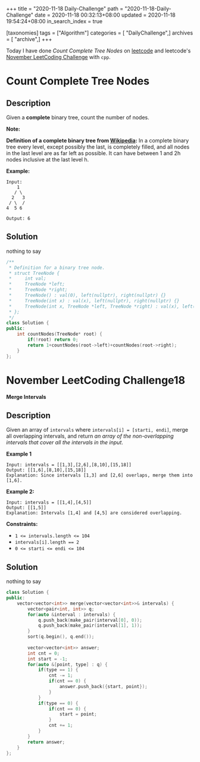 +++
title = "2020-11-18 Daily-Challenge"
path = "2020-11-18-Daily-Challenge"
date = 2020-11-18 00:32:13+08:00
updated = 2020-11-18 19:54:24+08:00
in_search_index = true

[taxonomies]
tags = ["Algorithm"]
categories = [ "DailyChallenge",]
archives = [ "archive",]
+++

Today I have done *Count Complete Tree Nodes* on [leetcode](https://leetcode.com/problems/count-complete-tree-nodes/) and leetcode's [November LeetCoding Challenge](https://leetcode.com/explore/challenge/card/november-leetcoding-challenge/566/week-3-november-15th-november-21st/3535/) with `cpp`.

<!-- more -->

# Count Complete Tree Nodes

## Description

Given a **complete** binary tree, count the number of nodes.

**Note:**

**Definition of a complete binary tree from [Wikipedia](http://en.wikipedia.org/wiki/Binary_tree#Types_of_binary_trees):**
In a complete binary tree every level, except possibly the last, is completely filled, and all nodes in the last level are as far left as possible. It can have between 1 and 2h nodes inclusive at the last level h.

**Example:**

```
Input: 
    1
   / \
  2   3
 / \  /
4  5 6

Output: 6
```

## Solution

nothing to say

``` cpp
/**
 * Definition for a binary tree node.
 * struct TreeNode {
 *     int val;
 *     TreeNode *left;
 *     TreeNode *right;
 *     TreeNode() : val(0), left(nullptr), right(nullptr) {}
 *     TreeNode(int x) : val(x), left(nullptr), right(nullptr) {}
 *     TreeNode(int x, TreeNode *left, TreeNode *right) : val(x), left(left), right(right) {}
 * };
 */
class Solution {
public:
    int countNodes(TreeNode* root) {
        if(!root) return 0;
        return 1+countNodes(root->left)+countNodes(root->right);
    }
};
```

# November LeetCoding Challenge18

**Merge Intervals**

## Description

Given an array of `intervals` where `intervals[i] = [starti, endi]`, merge all overlapping intervals, and return *an array of the non-overlapping intervals that cover all the intervals in the input*.

**Example 1**

```
Input: intervals = [[1,3],[2,6],[8,10],[15,18]]
Output: [[1,6],[8,10],[15,18]]
Explanation: Since intervals [1,3] and [2,6] overlaps, merge them into [1,6].
```

**Example 2:**

```
Input: intervals = [[1,4],[4,5]]
Output: [[1,5]]
Explanation: Intervals [1,4] and [4,5] are considered overlapping.
```

**Constraints:**

- `1 <= intervals.length <= 104`
- `intervals[i].length == 2`
- `0 <= starti <= endi <= 104`

## Solution

nothing to say

``` cpp
class Solution {
public:
    vector<vector<int>> merge(vector<vector<int>>& intervals) {
        vector<pair<int, int>> q;
        for(auto &interval : intervals) {
            q.push_back(make_pair(interval[0], 0));
            q.push_back(make_pair(interval[1], 1));
        }
        sort(q.begin(), q.end());
        
        vector<vector<int>> answer;
        int cnt = 0;
        int start = -1;
        for(auto &[point, type] : q) {
            if(type == 1) {
                cnt -= 1;
                if(cnt == 0) {
                    answer.push_back({start, point});
                }
            }
            if(type == 0) {
                if(cnt == 0) {
                    start = point;
                }
                cnt += 1;
            }
        }
        return answer;
    }
};
```
